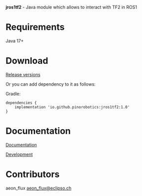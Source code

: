 **jros1tf2** - Java module which allows to interact with TF2 in ROS1

# Requirements

Java 17+

# Download

[Release versions](https://github.com/pinorobotics/jrostf2/releases)

Or you can add dependency to it as follows:

Gradle:

```
dependencies {
    implementation 'io.github.pinorobotics:jros1tf2:1.0'
}
```

# Documentation

[Documentation](http://pinoweb.freetzi.com/jrostf2)

[Development](DEVELOPMENT.md)

# Contributors

aeon_flux <aeon_flux@eclipso.ch>
